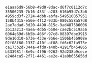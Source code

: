 
                e1aaa6d9-56b8-49d0-8dac-d6f7c0112d7c
                35506235-7b16-433f-a203-616b95d7c3b6
                4959cd3f-2724-4dbb-abfa-549510057951
                158b4d15-e56e-4f12-933b-080c558a57d8
                2ae7adad-3d20-4490-815c-9ad487586006
                3b13a213-4aea-4db5-b50e-cae2bc519a56
                6064e69d-6b5b-466f-97c8-08397dbe3915
                9de16d10-673e-433e-9b6e-1506b45b908e
                02f08f60-1337-410f-af08-fd6c62fa973e
                ca173b2d-344a-4fd0-a40b-4291fb454865
                b333981f-8e9c-4f96-9262-92d238b9cece
                e24d4ca5-2f71-4461-ae2e-41a0b655656d
                